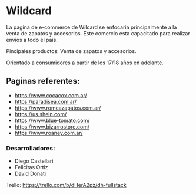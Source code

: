# Wildcard
La pagina de e-commerce de Wilcard se enfocaria principalmente a la venta de zapatos y accesorios.
Este comercio esta capacitado para realizar envios a todo el pais.

Pincipales productos:
Venta de zapatos y accesorios.

Orientado a consumidores a partir de los 17/18 años en adelante.

## Paginas referentes:
* https://www.cocacox.com.ar/
* https://paradisea.com.ar/
* https://www.romeazapatos.com.ar/
* https://us.shein.com/
* https://www.blue-tomato.com/
* https://www.bizarrostore.com/
* https://www.roaney.com.ar/

### Desarrolladores:
* Diego Castellari
* Felicitas Ortiz
* David Donati

Trello: https://trello.com/b/dHerA2pz/dh-fullstack
